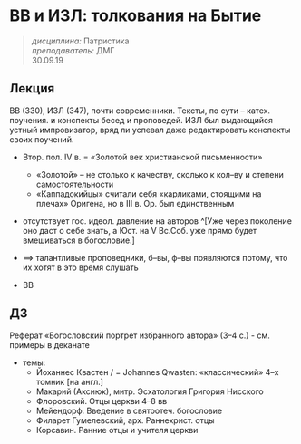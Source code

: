 #  ВВ и ИЗЛ: толкования на Бытие
> _дисциплина:_ Патристика  
> _преподаватель:_ ДМГ  
> 30.09.19  

## Лекция

ВВ (330), ИЗЛ (347), почти современники.
Тексты, по сути – катех. поучения. и конспекты бесед и проповедей.
ИЗЛ был выдающийся устный импровизатор, вряд ли успевал даже редактировать конспекты своих поучений.

- Втор. пол. IV в. = «Золотой век христианской письменности»
	- «Золотой» – не столько к качеству, сколько к кол–ву и степени самостоятельности
	- «Каппадокийцы» считали себя «карликами, стоящими на плечах» Оригена, но в III в. Ор. был единственным
- отсутствует гос. идеол. давление на авторов
^[Уже через поколение оно даст о себе знать, а Юст. на V Вс.Соб. уже прямо будет вмешиваться в богословие.]
- ==> талантливые проповедники, б–вы, ф–вы появляются потому, что их хотят в это время слушать

- ВВ


## ДЗ 

Реферат «Богословский портрет избранного автора» (3–4 с.)
	- см. примеры в деканате
- темы:
	- Йоханнес Квастен / = Johannes Qwasten: «классический» 4–х томник  [на англ.]
	- Макарий (Аксиюк), митр. Эсхатология Григория Нисского
	- Флоровский. Отцы церкви 4–8 вв
	- Мейендорф. Введение в святоотеч. богословие
	- Филарет Гумелевский, арх. Раннехрист. отцы
	- Корсавин. Ранние отцы и учителя церкви

